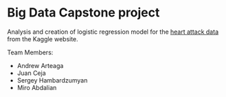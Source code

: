 # Big Data Capstone project 

Analysis and creation of logistic regression model for the [heart attack data](https://www.kaggle.com/datasets/rashikrahmanpritom/heart-attack-analysis-prediction-dataset) from the Kaggle website.  

Team Members: 
* Andrew Arteaga 
* Juan Ceja
* Sergey Hambardzumyan
* Miro Abdalian
